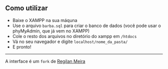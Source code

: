 ## Como utilizar
- Baixe o XAMPP na sua máquna
- Use o arquivo `barba.sql` para criar o banco de dados (você pode usar o phyMyAdmin, que já vem no XAMPP)
- Cole o resto dos arquivos no diretório do xampp em `/htdocs`
- Vá no seu navegador e digite `localhost/nome_da_pasta/`
- E pronto!

---

A interface é um `fork` de [Regilan Meira](https://github.com/regilanmeira)
